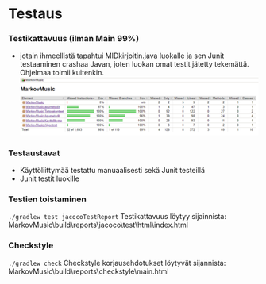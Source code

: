 # Testaus

### Testikattavuus (ilman Main 99%)
- jotain ihmeellistä tapahtui MIDkirjoitin.java luokalle ja sen Junit testaaminen crashaa Javan, joten luokan omat testit jätetty tekemättä. Ohjelmaa toimii kuitenkin.
![](https://github.com/lossitomatossi/MarkovMusic/blob/main/dokumentaatio/kuvat/Jacoco.PNG "Jacoco testikattavuus")

### Testaustavat

- Käyttöliittymää testattu manuaalisesti sekä Junit testeillä
- Junit testit luokille

### Testien toistaminen

```./gradlew test jacocoTestReport```
Testikattavuus löytyy sijainnista: MarkovMusic\build\reports\jacoco\test\html\index.html

### Checkstyle
```./gradlew check```
Checkstyle korjausehdotukset löytyvät sijannista: MarkovMusic\build\reports\checkstyle\main.html